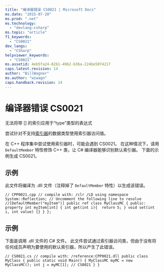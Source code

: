 ```yaml
---
title: "编译器错误 CS0021 | Microsoft Docs"
ms.date: "2015-07-20"
ms.prod: ".net"
ms.technology: 
  - "devlang-csharp"
ms.topic: "article"
f1_keywords: 
  - "CS0021"
dev_langs: 
  - "CSharp"
helpviewer_keywords: 
  - "CS0021"
ms.assetid: 4eb5fa24-8261-4962-b36a-224be5074217
caps.latest.revision: 14
author: "BillWagner"
ms.author: "wiwagn"
caps.handback.revision: 14
---
```

# 编译器错误 CS0021
无法将带 \[\] 的索引应用于“type”类型的表达式  
  
 尝试针对不支持[索引器](../../csharp/programming-guide/indexers/index.md)的数据类型使用索引器访问值。  
  
 在 C\+\+ 程序集中尝试使用索引器时，可能会遇到 CS0021。 在这种情况下，请用 `DefaultMember` 特性修饰 C\+\+ 类，让 C\# 编译器能够识别默认索引器。 下面的示例生成 CS0021。  
  
## 示例  
 此文件将编译为 .dll 文件（注释掉了 `DefaultMember` 特性）以生成该错误。  
  
```  
// CPP0021.cpp // compile with: /clr /LD using namespace System::Reflection; // Uncomment the following line to resolve //[DefaultMember("myItem")] public ref class MyClassMC { public: property int myItem[int] { int get(int i){  return 5; } void set(int i, int value) {} } };  
```  
  
## 示例  
 下面是调用 .dll 文件的 C\# 文件。 此文件尝试通过索引器访问类，但由于没有将任何成员声明为要使用的默认索引器，所以产生了此错误。  
  
```  
// CS0021.cs // compile with: /reference:CPP0021.dll public class MyClass { public static void Main() { MyClassMC myMC = new MyClassMC(); int j = myMC[1]; // CS0021 } }  
```